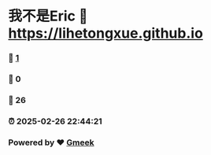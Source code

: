# 我不是Eric :link: https://lihetongxue.github.io 
### :page_facing_up: [1](https://lihetongxue.github.io/tag.html) 
### :speech_balloon: 0 
### :hibiscus: 26 
### :alarm_clock: 2025-02-26 22:44:21 
### Powered by :heart: [Gmeek](https://github.com/Meekdai/Gmeek)
